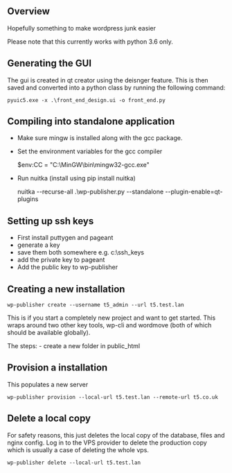 Overview
--------

Hopefully something to make wordpress junk easier

Please note that this currently works with python 3.6 only.

Generating the GUI
------------------

The gui is created in qt creator using the deisnger feature. This is then saved and converted into a
python class by running the following command:

    pyuic5.exe -x .\front_end_design.ui -o front_end.py

Compiling into standalone application
--------------------------------------

* Make sure mingw is installed along with the gcc package.
* Set the environment variables for the gcc compiler

    $env:CC = "C:\MinGW\bin\mingw32-gcc.exe"

* Run nuitka (install using pip install nuitka)

    nuitka --recurse-all .\wp-publisher.py --standalone --plugin-enable=qt-plugins

Setting up ssh keys
-------------------

* First install puttygen and pageant
* generate a key
* save them both somewhere e.g. c:\ssh_keys
* add the private key to pageant
* Add the public key to wp-publisher


Creating a new installation
---------------------------

	wp-publisher create --username t5_admin --url t5.test.lan

This is if you start a completely new project and want to get started. This wraps around two other key tools, wp-cli and wordmove (both of which should be available globally).

The steps:
	- create a new folder in public_html 


Provision a installation
------------------------

This populates a new server 

	wp-publisher provision --local-url t5.test.lan --remote-url t5.co.uk


Delete a local copy
-------------------

For safety reasons, this just deletes the local copy of the database, files and nginx config. Log in to the VPS provider to delete the production copy which is usually a case of deleting the whole vps.

	wp-publisher delete --local-url t5.test.lan
